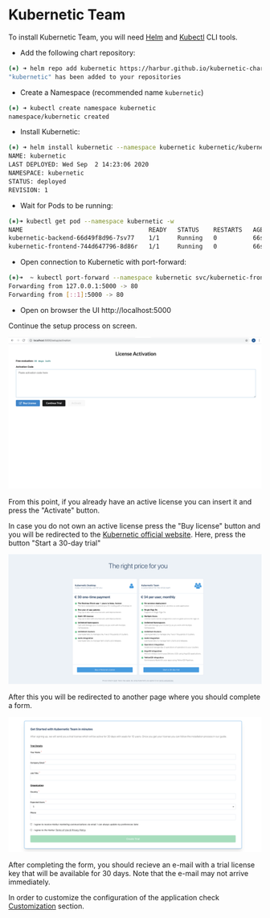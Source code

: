 # Kubernetic Team

To install Kubernetic Team, you will need [Helm] and [Kubectl] CLI tools.

[Helm]: https://helm.sh/
[Kubectl]: https://kubernetes.io/docs/tasks/tools/install-kubectl/

* Add the following chart repository:

```sh
(⎈) ➜ helm repo add kubernetic https://harbur.github.io/kubernetic-charts
"kubernetic" has been added to your repositories
```

* Create a Namespace (recommended name `kubernetic`)

```sh
(⎈) ➜ kubectl create namespace kubernetic
namespace/kubernetic created
```

* Install Kubernetic:

```sh
(⎈) ➜ helm install kubernetic --namespace kubernetic kubernetic/kubernetic
NAME: kubernetic
LAST DEPLOYED: Wed Sep  2 14:23:06 2020
NAMESPACE: kubernetic
STATUS: deployed
REVISION: 1
```

* Wait for Pods to be running:

```sh
(⎈)➜ kubectl get pod --namespace kubernetic -w
NAME                                   READY   STATUS    RESTARTS   AGE
kubernetic-backend-66d49f8d96-7sv77    1/1     Running   0          66s
kubernetic-frontend-744d647796-8d86r   1/1     Running   0          66s
```

* Open connection to Kubernetic with port-forward:

```sh
(⎈)➜  ~ kubectl port-forward --namespace kubernetic svc/kubernetic-frontend 5000:80
Forwarding from 127.0.0.1:5000 -> 80
Forwarding from [::1]:5000 -> 80
```

* Open on browser the UI http://localhost:5000

Continue the setup process on screen.

![](../installation/images/license-activation-screen.png)

From this point, if you already have an active license you can insert it and press the "Activate" button. 

In case you do not own an active license press the "Buy license" button and you will be redirected to the [Kubernetic official website](https://www.kubernetic.com/#pricing). Here, press the button "Start a 30-day trial"

![](../installation/images/pricing.png)


After this you will be redirected to another page where you should complete a form. 

![](../installation/images/activation-form.png)

After completing the form, you should recieve an e-mail with a trial license key that will be available for 30 days. Note that the e-mail may not arrive immediately. 

In order to customize the configuration of the application check [Customization](https://docs.kubernetic.com/features/team/config.html) section.

